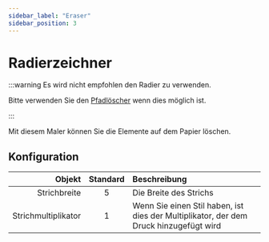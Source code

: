```yaml
---
sidebar_label: "Eraser"
sidebar_position: 3
---
```


# Radierzeichner

:::warning Es wird nicht empfohlen den Radier zu verwenden.

Bitte verwenden Sie den [Pfadlöscher](path_eraser) wenn dies möglich ist.

:::

Mit diesem Maler können Sie die Elemente auf dem Papier löschen.

## Konfiguration

|              Objekt | Standard | Beschreibung                                                                          |
| -------------------:|:--------:|:------------------------------------------------------------------------------------- |
|        Strichbreite |    5     | Die Breite des Strichs                                                                |
| Strichmultiplikator |    1     | Wenn Sie einen Stil haben, ist dies der Multiplikator, der dem Druck hinzugefügt wird |
